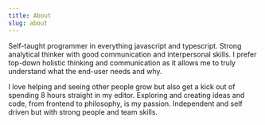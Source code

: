 ```yaml
---
title: About
slug: about
---
```


Self-taught programmer in everything javascript and typescript. Strong analytical thinker with good communication and interpersonal skills. I prefer top-down holistic thinking and communication as it allows me to truly understand what the end-user needs and why.

I love helping and seeing other people grow but also get a kick out of spending 8 hours straight in my editor. Exploring and creating ideas and code, from frontend to philosophy, is my passion. Independent and self driven but with strong people and team skills.
